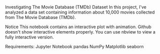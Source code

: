 Investigating The Movie Database (TMDb) Dataset
In this project, I've analyzed a data set containing information about 10,000 movies collected from The Movie Database (TMDb).

Notice
This notebook contains an interactive plot with animation. Github doesn't show interactive elements properly. You can use nbview to view a fully interactive version.

Requirements:
Jupyter Notebook
pandas
NumPy
Matplotlib
seaborn
